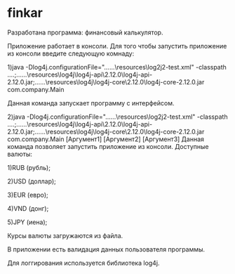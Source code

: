 # finkar
Разработана программа: финансовый калькулятор.

Приложение работает в консоли.
Для того чтобы запустить приложение из консоли введите следующую комнаду:

1)java -Dlog4j.configurationFile="..\..\..\resources\log2j2-test.xml" -classpath ..\..;..\..\..\resources\log4j\log4j-api\2.12.0\log4j-api-2.12.0.jar;..\..\..\resources\log4j\log4j-core\2.12.0\log4j-core-2.12.0.jar com.company.Main 

Данная команда запускает программу с интерфейсом.

2)java -Dlog4j.configurationFile="..\..\..\resources\log2j2-test.xml" -classpath ..\..;..\..\..\resources\log4j\log4j-api\2.12.0\log4j-api-2.12.0.jar;..\..\..\resources\log4j\log4j-core\2.12.0\log4j-core-2.12.0.jar com.company.Main [Аргумент1] [Аргумент2] [Аргумент3]
Данная команда позволяет запустить приложение из консоли.
Доступные валюты:

1)RUB (рубль);

2)USD (доллар);

3)EUR (евро);

4)VND (донг);

5)JPY (иена);

Курсы валюты загружаются из файла.

В приложении есть валидация данных пользователя программы.

Для логгирования используется библиотека log4j.
